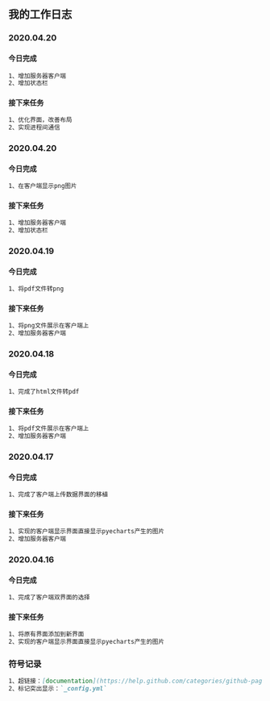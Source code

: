 ## 我的工作日志
### 2020.04.20
#### 今日完成
```markdown
1、增加服务器客户端
2、增加状态栏
```
#### 接下来任务
```markdown
1、优化界面，改善布局
2、实现进程间通信
```
### 2020.04.20
#### 今日完成
```markdown
1、在客户端显示png图片
```
#### 接下来任务
```markdown
1、增加服务器客户端
2、增加状态栏
```
### 2020.04.19
#### 今日完成
```markdown
1、将pdf文件转png
```
#### 接下来任务
```markdown
1、将png文件展示在客户端上
2、增加服务器客户端
```
### 2020.04.18
#### 今日完成
```markdown
1、完成了html文件转pdf
```
#### 接下来任务
```markdown
1、将pdf文件展示在客户端上
2、增加服务器客户端
```
### 2020.04.17
#### 今日完成
```markdown
1、完成了客户端上传数据界面的移植
```
#### 接下来任务
```markdown
1、实现的客户端显示界面直接显示pyecharts产生的图片
2、增加服务器客户端
```
### 2020.04.16
#### 今日完成
```markdown
1、完成了客户端双界面的选择
```
#### 接下来任务
```markdown
1、将原有界面添加到新界面
2、实现的客户端显示界面直接显示pyecharts产生的图片
```
### 符号记录
```markdown
1、超链接：[documentation](https://help.github.com/categories/github-pages-basics/)
2、标记突出显示：`_config.yml`
```

